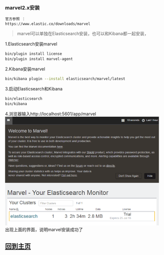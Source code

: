 ### marvel2.x安装
```
官方参照 ：
https://www.elastic.co/downloads/marvel
```
> marvel可以单独在Elasticsearch安装，也可以和Kibana都一起安装，

1.Elasticsearch安装marvel
```bash
bin/plugin install license
bin/plugin install marvel-agent
```
2.Kibana安装marvel
```bash
bin/kibana plugin --install elasticsearch/marvel/latest
```

3.启动Elasticsearch和Kibana
```bash
bin/elasticsearch
bin/kibana

```
4.浏览器输入http://localhost:5601/app/marvel
![img](https://github.com/yuexing0921/ELK/blob/master/img/init-runing-marvel.png)
出现上面的界面，说明marvel安装成功了


## [回到主页](https://github.com/yuexing0921/ELK/blob/master/README.md)